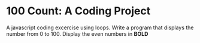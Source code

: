 # 100 Count: A Coding Project

A javascript coding excercise using loops. Write a program that displays the number from 0 to 100. Display the even numbers in <strong>BOLD</strong>